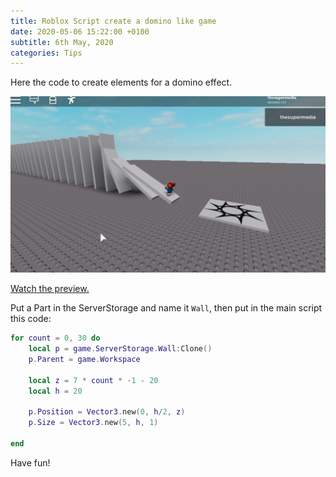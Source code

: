 ```yaml
---
title: Roblox Script create a domino like game
date: 2020-05-06 15:22:00 +0100
subtitle: 6th May, 2020
categories: Tips
---
```


Here the code to create elements for a domino effect.

![](../assets/tips/n895_screen-shot-2020-05-06-at-19.20.26.png)

[Watch the preview.](https://www.youtube.com/watch?v=0k416xeuLOM)

Put a Part in the ServerStorage and name it `Wall`, then put in the main script this code:

```lua
for count = 0, 30 do
	local p = game.ServerStorage.Wall:Clone()
	p.Parent = game.Workspace
	
	local z = 7 * count * -1 - 20
	local h = 20
	
	p.Position = Vector3.new(0, h/2, z)
	p.Size = Vector3.new(5, h, 1)
	
end
```

Have fun!